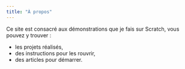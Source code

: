```yaml
---
title: "À propos"
---
```

Ce site est consacré aux démonstrations que je fais sur Scratch, vous pouvez y trouver :

* les projets réalisés,
* des instructions pour les rouvrir,
* des articles pour démarrer.
